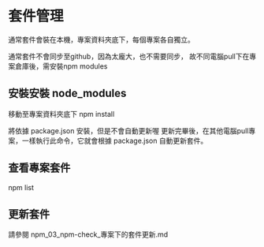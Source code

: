 # 套件管理

通常套件會裝在本機，專案資料夾底下，每個專案各自獨立。

通常套件不會同步至github，因為太龐大，也不需要同步，
故不同電腦pull下在專案倉庫後，需安裝npm modules

## 安裝安裝 node_modules
移動至專案資料夾底下
npm install

將依據 package.json 安裝，但是不會自動更新喔
更新完畢後，在其他電腦pull專案，一樣執行此命令，它就會根據 package.json 自動更新套件。


## 查看專案套件
npm list

## 更新套件
請參閱 npm_03_npm-check_專案下的套件更新.md




